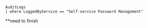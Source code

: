 ```kusto
AuditLogs
| where LoggedByService == "Self-service Password Management"
```

**need to finish